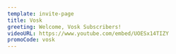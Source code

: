 ```yaml
---
template: invite-page
title: Vosk
greeting: Welcome, Vosk Subscribers!
videoURL: https://www.youtube.com/embed/UOESx14TIZY
promoCode: vosk
---
```

